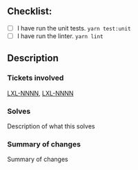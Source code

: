 ## Checklist:
- [ ] I have run the unit tests. `yarn test:unit`
- [ ] I have run the linter. `yarn lint`

## Description

### Tickets involved
[LXL-NNNN](https://jira.kb.se/browse/LXL-NNNN), [LXL-NNNN](https://jira.kb.se/browse/LXL-NNNN)

### Solves

Description of what this solves

### Summary of changes

Summary of changes
